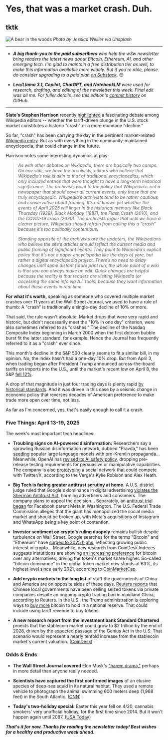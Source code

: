 <!--

Asked ChatGPT to use subheadlines drafted by other bots to write a final one...

#Prompt

Hi, Assistant. Below are 9 draft subheads for my newsletter. Could you please use the best elements of them to create a final subhead for me?

- From Market Shock to Market Crash: Parsing the Debate
- When the Bears Roar: 2025's Market Plunge in Perspective
- Crash Course: Was This Week’s Market Decline a True ‘Crash’?
- Defining a Market Crash: Perspectives from the Past and Present
- Shockwaves on Wall Street: How the S&P’s Rapid Decline Stacks Up
- Market Mayhem: Tariff-Driven Plunge Sparks Debate on Wikipedia
- AI Safety Concerns: OpenAI's Revised Policy Raises Red Flags
- Crypto Markets Defy Turbulence: Bitcoin Dominance Hits 2025 High
- Tech Tussle: Big Tech Faces Antitrust Scrutiny in Washington

#Response

Thanks for the solid batch of drafts — there's a lot of strong language and energy here. I pulled from the most compelling elements: the "crash vs. decline" debate, the speed and magnitude of the market move, and the wider implications.

Here’s a final subhead suggestion that synthesizes the best of your list:

> **Crash or Just Chaos? Parsing the Plunge That Shook the S&P, Wikipedia, and Wall Street’s Nerves**

Would you like variations that are punchier, more formal, or more tech-news oriented?

#Prompt

Yes. That would be helpful, please.

#Response

Awesome — here are some tailored variations based on different tones and angles:

---

### **🎯 Punchier Options**
1. **Crash. Chaos. Controversy. What Just Hit Wall Street?**
2. **12% in 4 Days: Yeah, We’re Calling It a Crash.**
3. **Market Crash? Depends Who You Ask — and What They’re Editing.**
4. **Fast, Furious, and Wikipedia-Worthy: The S&P Takes a Dive.**

---

### **🧑‍💼 More Formal Options**
1. **Assessing the April Decline: Defining a Crash in Historical Context**
2. **The Market Plunge of 2025: Rapid Decline or Historic Crash?**
3. **Economic Shockwaves: Unpacking the S&P’s Steep Slide and Its Implications**
4. **From Headlines to History Books: Debating the Definition of a Market Crash**

---

### **🧠 Tech-News Oriented**
1. **Was It a Crash? AI, Wiki Wars, and Wall Street’s Wild Week**
2. **Tariffs, Tumbling Markets, and the AI Echo Chamber**
3. **Defining ‘Crash’ in the Age of AI Editors and Algorithmic Panic**
4. **When the Market Tanks, Even Wikipedia Feels It**

---

Let me know if you want me to riff on a specific combo of tones — like punchy *and* techy, or formal *with* a wink.


-->

# Yes, that was a market crash. Duh.
## tktk <!-- Get AI help drafting subhead. -->

![A bear in the woods](https://w3w.news/img/jessica-weiller-bear-1920.jpg)
*Photo by Jessica Weiller via Unsplash*

<hr>

- _**A big thank-you to the paid subscribers** who help the w3w newsletter bring readers the latest news about Bitcoin, Ethereum, AI, and other emerging tech. I'm glad to maintain a free distribution tier as well, to make this information available more widely. But if you're able, please do consider upgrading to a paid plan [on Substack](https://w3wnews.substack.com/subscribe)._ 😊

- _**Leo/Llama 3.1, Copilot, ChatGPT, and NotebookLM** were used for research, drafting, and editing of the newsletter this week. Final edit was all me. For fuller details, see this edition's [commit history](https://github.com/peteramckay/w3wnewsletter/commits/master/2025/2025-04-20-wir.md) on GitHub._

<hr>

**Slate's Stephen Harrison** recently [highlighted](https://slate.com/technology/2025/04/trump-news-2025-stock-market-crash-wikipedia-controversy.html) a fascinating debate among Wikipedia editors -- whether the tariff-driven plunge in the U.S. stock market constitutes a historic "crash" or a more mundane "decline."

So far, "crash" has been carrying the day in the pertinent market-related [Wikipedia entry](https://en.wikipedia.org/wiki/2025_stock_market_crash). But as with everything in the community-maintained encyclopedia, that could change in the future.

Harrison notes some interesting dynamics at play:

<blockquote>

  *As with other debates on Wikipedia, there are basically two camps: On one side, we have the archivists, editors who believe that Wikipedia’s role is akin to that of traditional encyclopedias, which only included entries that were thought to have a long-term historical significance. The archivists point to the policy that Wikipedia is not a newspaper that should cover all current events, only those that are truly encyclopedic. Wikipedia’s archivists tend to be rather cautious and conservative about framing. It’s not known yet whether the events of April 2025 will linger in the historical memory like Black Thursday (1929), Black Monday (1987), the Flash Crash (2010), and the COVID-19 crash (2020). The archivists argue that until we have a clearer picture, Wikipedia should refrain from calling this a “crash” because it’s too politically contentious.*

  *Standing opposite of the archivists are the updaters, the Wikipedians who believe the site’s articles should reflect the current media and public framing of significant events. They point to Wikipedia’s explicit policy that it’s not a paper encyclopedia like the days of yore, but rather a digital encyclopedia project. There’s no need to delay changes until some distant future print run; the whole point of a wiki is that you can always make an edit. Quick changes are helpful because the reality is that readers are visiting Wikipedia (or accessing the same info via A.I. tools) because they want information about these events in real time.*

</blockquote>

**For what it's worth,** speaking as someone who covered multiple market crashes over 11 years at the Wall Street Journal, we used to have a rule of thumb: A "crash" is traditionally a single-day decline of 10% or more.

That said, the rule wasn't absolute. Market drops that were very rapid and historic, but didn't necessarily meet the "10% in one day" criterion, were also sometimes referred to as "crashes." The decline of the Nasdaq Composite Index beginning in March 2000 when the first dotcom bubble burst fit the latter standard, for example. Hence the Journal has frequently referred to it as a "crash" ever since.

This month's decline in the S&P 500 clearly seems to fit a similar bill, in my opinion. No, the index hasn't had a one-day 10% drop. But from April 3, when trading began after President Trump announced across-the-board tariffs on imports into the U.S., until the market's recent low on April 8, the S&P [fell 12%](https://www.wsj.com/finance/will-the-last-investor-to-leave-america-please-turn-out-the-lights-cdf727b4?st=FckdHs&reflink=desktopwebshare_permalink).

A drop of that magnitude in just four trading days is plenty rapid [by historical standards](https://www.fool.com/investing/2025/04/19/sp-500-12th-biggest-4-day-decline-75-years-history/). And it was driven in this case by a seismic change in economic policy that reverses decades of American preference to make trade more open over time, not less.

As far as I'm concerned, yes, that's easily enough to call it a crash.  

### Five Things: April 13-19, 2025

The week's most important tech headlines:

- **Troubling signs on AI-powered disinformation:** Researchers say a sprawling Russian disinformation network, dubbed "Pravda," has been [seeding](https://www.france24.com/en/live-news/20250310-russian-disinformation-infects-ai-chatbots-researchers-warn) popular large language models with pro-Kremlin propaganda... Meanwhile, OpenAI has [revised its AI safety policy](https://fortune.com/2025/04/16/openai-safety-framework-manipulation-deception-critical-risk/), dropping pre-release testing requirements for persuasive or manipulative capabilities. The company is also [prototyping](https://decrypt.co/315020/openai-plans-x-like-social-platform-amid-ongoing-rift-musk) a social network that could compete with Twitter/X, according to the Verge's Kylie Robison and Alex Heath.

- **Big Tech is facing greater antitrust scrutiny at home.** A U.S. district judge ruled that Google's dominance in digital advertisimg [violates the Sherman Antitrust Act](https://www.wsj.com/business/media/judge-rules-google-operates-illegal-ad-monopoly-1d955ed4), harming advertisers and consumers. The company plans to appeal the decision... Separately, an [antitrust trial began](https://www.wsj.com/tech/meta-fights-to-keep-instagram-and-whatsapp-as-antitrust-trial-begins-8c6911d9) for Facebook parent Meta in Washington. The U.S. Federal Trade Commission alleges that the giant has monopolized the social media market and should be broken up, with Meta's acquisitions of Instagram and WhatsApp being a key point of contention.

- **Investor sentiment on crypto's ruling duopoly** remains bullish despite turbulence on Wall Street.  Google searches for the terms "Bitcoin" and "Ethereum" have [surged to 2025 highs](https://www.theblock.co/post/351053/retail-curiosity-is-rekindled-as-google-search-volume-for-bitcoin-and-ethereum-jumps), reflecting growing public interest in crypto... Meanwhile, new research from CoinDesk Indeces suggests instutitions are showing [an increasing preference](https://www.coindesk.com/coindesk-indices/2025/04/16/bitcoin-leads-a-fundamental-shift-in-the-crypto-market) for bitcoin over any alternatives, driving the token's market share higher. So-called "bitcoin dominance" in the global token market now stands at 63%, its highest level since early 2021, according to [CoinMarketCap](https://coinmarketcap.com/).

- **Add crypto markets to the long list** of stuff the governments of China and America are on opposite sides of these days. [Reuters reports](https://www.theblock.co/post/350955/china-government-selling-seized-crypto) that Chinese local governments have been selling seized tokens via private companies despite an ongoing crypto trading ban in mainland China, according to Reuters. In the U.S., the Trump administration is exploring ways to [buy more]((https://www.msn.com/en-us/politics/government/trump-to-use-tariff-revenue-to-buy-more-bitcoin/ar-AA1CWdHZ)) bitcoin to hold in a national reserve. That could include using tariff revenue to buy tokens.

- **A new research report from the investment bank Standard Chartered** proects that the stablecoin market could grow to $2 trillion by the end of 2028, driven by the expected passage of the Genius Act in the U.S. That scenario would represent a nearly tenfold increase from the stablecoin market's current valuation. ([CoinDesk](https://www.coindesk.com/markets/2025/04/15/stablecoin-market-could-grow-to-usd2t-by-end-2028-standard-chartered))

### Odds & Ends

- **The Wall Street Journal covered** Elon Musk's ["harem drama,"](https://www.wsj.com/politics/elon-musk-children-mothers-ashley-st-clair-grimes-dc7ba05c?st=QFR3UL&reflink=desktopwebshare_permalink) perhaps in more detail than anyone really needed.

- **Scientists have captured the first confirmed images** of an elusive species of deep-sea squid in its natural habitat. They used a remote vehicle to photograph the animal swimming 600 meters deep (1,968 feet) in the South Atlantic. ([CNN](https://www.cnn.com/2025/04/16/science/colossal-squid-footage/index.html))

- **Today's two-holiday special:** Easter this year fell on 4/20, cannabis smokers' very unofficial holiday, for the first time since 2014. But it won't happen again until 2087. ([USA Today](https://www.usatoday.com/story/news/2025/04/03/when-easter-sunday-420-same-day-list-years-dates/82771933007/))

_**That's it for now. Thanks for reading the newsletter today! Best wishes for a healthy and productive week ahead.**_

